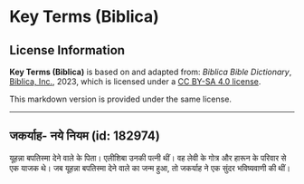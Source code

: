 # Key Terms (Biblica)

## License Information

**Key Terms (Biblica)** is based on and adapted from: _Biblica Bible Dictionary_, [Biblica, Inc.](https://www.biblica.com/), 2023, which is licensed under a [CC BY-SA 4.0 license](https://creativecommons.org/licenses/by-sa/4.0/legalcode.en).

This markdown version is provided under the same license.



--------------------------------

## जकर्याह- नये नियम (id: 182974)

यूहन्ना बपतिस्मा देने वाले के पिता। एलीशिबा उनकी पत्नी थीं। वह लेवी के गोत्र और हारून के परिवार से एक याजक थे। जब यूहन्ना बपतिस्मा देने वाले का जन्म हुआ, तो जकर्याह ने एक सुंदर भविष्यवाणी की थीं।


